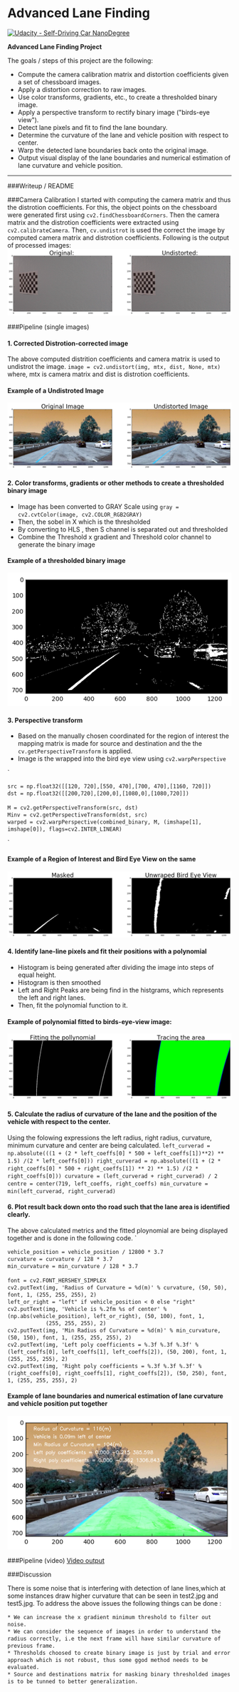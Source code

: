 # Advanced Lane Finding

[![Udacity - Self-Driving Car NanoDegree](https://s3.amazonaws.com/udacity-sdc/github/shield-carnd.svg)](http://www.udacity.com/drive)

**Advanced Lane Finding Project**

The goals / steps of this project are the following:

* Compute the camera calibration matrix and distortion coefficients given a set of chessboard images.
* Apply a distortion correction to raw images.
* Use color transforms, gradients, etc., to create a thresholded binary image.
* Apply a perspective transform to rectify binary image ("birds-eye view").
* Detect lane pixels and fit to find the lane boundary.
* Determine the curvature of the lane and vehicle position with respect to center.
* Warp the detected lane boundaries back onto the original image.
* Output visual display of the lane boundaries and numerical estimation of lane curvature and vehicle position.

---
###Writeup / README

###Camera Calibration
I started with computing the camera matrix and thus the distrotion coefficients. For this, the object points on the chessboard were generated first using `cv2.findChessboardCorners`. Then the camera matrix and the distrotion coefficients were extracted using `cv2.calibrateCamera`. Then, `cv.undistrot` is used the correct the image by computed camera matrix and distrotion coefficients.
Following is the output of processed images:
![](/images/camera_calibration.png)

###Pipeline (single images)
#### 1. Corrected Distrotion-corrected image
The above computed distrition coefficients and camera matrix is used to undistrot the image.
`image = cv2.undistort(img, mtx, dist, None, mtx)` where, mtx is camera matrix and dist is distrotion coefficients.

#### Example of a Undistroted Image
![](/images/camera_undistroted.png)


#### 2. Color transforms, gradients or other methods to create a thresholded binary image
* Image has been converted to GRAY Scale using `gray = cv2.cvtColor(image, cv2.COLOR_RGB2GRAY)`
* Then, the sobel in X which is the thresholded 
* By converting to HLS , then S channel is separated out and thresholded
* Combine the Threshold x gradient and Threshold color channel to generate the binary image

#### Example of a thresholded binary image
![](/images/thresholded_binary.png)

#### 3. Perspective transform
* Based on the manually chosen coordinated for the region of interest the mapping matrix is made for source and destination and the the `cv.getPerspectiveTransform` is applied.
* Image is the wrapped into the bird eye view using `cv2.warpPerspective`

`
	
	src = np.float32([[120, 720],[550, 470],[700, 470],[1160, 720]])
	dst = np.float32([[200,720],[200,0],[1080,0],[1080,720]])

	M = cv2.getPerspectiveTransform(src, dst)
	Minv = cv2.getPerspectiveTransform(dst, src)
	warped = cv2.warpPerspective(combined_binary, M, (imshape[1], imshape[0]), flags=cv2.INTER_LINEAR)
`

#### Example of a Region of Interest and Bird Eye View on the same
![](/images/bird-eye.png)

#### 4. Identify lane-line pixels and fit their positions with a polynomial
* Histogram is being generated after dividing the image into steps of equal height.
* Histogram is then smoothed
*  Left and Right Peaks are being find in the histgrams, which represents the left and right lanes.
* Then, fit the polynomial function to it.

#### Example of polynomial fitted to birds-eye-view image:
![](/images/polynomial.png)

#### 5. Calculate the radius of curvature of the lane and the position of the vehicle with respect to the center.
Using the folowing expressions the left radius, right radius, curvature, minimum curvature and center are being calculated.
`
left_curverad = np.absolute(((1 + (2 * left_coeffs[0] * 500 + left_coeffs[1])**2) ** 1.5) /(2 * left_coeffs[0]))
right_curverad = np.absolute(((1 + (2 * right_coeffs[0] * 500 + right_coeffs[1]) ** 2) ** 1.5) /(2 * right_coeffs[0]))
curvature = (left_curverad + right_curverad) / 2
centre = center(719, left_coeffs, right_coeffs)
min_curvature = min(left_curverad, right_curverad)
`
    
#### 6. Plot result back down onto tho road such that the lane area is identified clearly.
The above calculated metrics and the fitted ploynomial are being displayed together and is done in the following code.
`   
    
    vehicle_position = vehicle_position / 12800 * 3.7
    curvature = curvature / 128 * 3.7
    min_curvature = min_curvature / 128 * 3.7

    font = cv2.FONT_HERSHEY_SIMPLEX
    cv2.putText(img, 'Radius of Curvature = %d(m)' % curvature, (50, 50), font, 1, (255, 255, 255), 2)
    left_or_right = "left" if vehicle_position < 0 else "right"
    cv2.putText(img, 'Vehicle is %.2fm %s of center' % (np.abs(vehicle_position), left_or_right), (50, 100), font, 1,
                (255, 255, 255), 2)
    cv2.putText(img, 'Min Radius of Curvature = %d(m)' % min_curvature, (50, 150), font, 1, (255, 255, 255), 2)
    cv2.putText(img, 'Left poly coefficients = %.3f %.3f %.3f' % (left_coeffs[0], left_coeffs[1], left_coeffs[2]), (50, 200), font, 1, (255, 255, 255), 2)
    cv2.putText(img, 'Right poly coefficients = %.3f %.3f %.3f' % (right_coeffs[0], right_coeffs[1], right_coeffs[2]), (50, 250), font, 1, (255, 255, 255), 2)

#### Example of lane boundaries and numerical estimation of lane curvature and vehicle position put together
![](/images/final_image.png)


###Pipeline (video)
[Video output](/project_output.mp4)

###Discussion

There is some noise that is interfering with detection of lane lines,which at some instances draw higher curvature that can be seen in test2.jpg and test5.jpg.
To address the above issues the following things can be done :
	
	* We can increase the x gradient minimum threshold to filter out noise.
	* We can consider the sequence of images in order to understand the radius correctly, i.e the next frame will have similar curvature of previous frame.
	* Thresholds choosed to create binary image is just by trial and error approach which is not robust, thus some ggod method needs to be evaluated.
	* Source and destinations matrix for masking binary thresholded images is to be tunned to better generalization.

